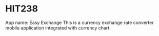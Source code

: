 # HIT238
App name: Easy Exchange
This is a currency exchange rate converter mobile application integrated with currency chart.
